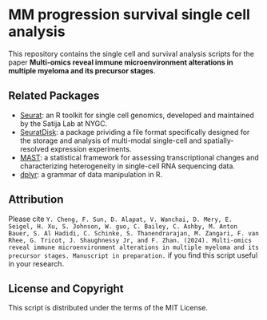 # MM progression survival single cell analysis
This repository contains the single cell and survival analysis scripts for the paper __Multi-omics reveal immune microenvironment alterations in multiple myeloma and its precursor stages__.

## Related Packages
* [Seurat](https://github.com/satijalab/seurat): an R toolkit for single cell genomics, developed and maintained by the Satija Lab at NYGC.
* [SeuratDisk](https://github.com/mojaveazure/seurat-disk): a package prividing a file format specifically designed for the storage and analysis of multi-modal single-cell and spatially-resolved expression experiments.
* [MAST](https://github.com/RGLab/MAST): a statistical framework for assessing transcriptional changes and characterizing heterogeneity in single-cell RNA sequencing data.
* [dplyr](https://github.com/tidyverse/dplyr): a grammar of data manipulation in R.

## Attribution
Please cite `Y. Cheng, F. Sun, D. Alapat, V. Wanchai, D. Mery, E. Seigel, H. Xu, S. Johnson, W. guo, C. Bailey, C. Ashby, M. Anton Bauer, S. Al Hadidi, C. Schinke, S. Thanendrarajan, M. Zangari, F. van Rhee, G. Tricot, J. Shaughnessy Jr, and F. Zhan. (2024). Multi-omics reveal immune microenvironment alterations in multiple myeloma and its precursor stages. Manuscript in preparation.` if you find this script useful in your research.

## License and Copyright
This script is distributed under the terms of the MIT License.